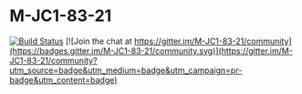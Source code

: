 # M-JC1-83-21

[![Build Status](https://travis-ci.com/AlexOreshkevich/M-JC1-83-21.svg?branch=master)](https://travis-ci.com/AlexOreshkevich/M-JC1-83-21)
[![Join the chat at https://gitter.im/M-JC1-83-21/community](https://badges.gitter.im/M-JC1-83-21/community.svg)](https://gitter.im/M-JC1-83-21/community?utm_source=badge&utm_medium=badge&utm_campaign=pr-badge&utm_content=badge)